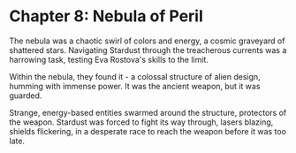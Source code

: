 # Chapter 8: Nebula of Peril

The nebula was a chaotic swirl of colors and energy, a cosmic graveyard of shattered stars.  Navigating Stardust through the treacherous currents was a harrowing task, testing Eva Rostova's skills to the limit.

Within the nebula, they found it - a colossal structure of alien design, humming with immense power.  It was the ancient weapon, but it was guarded.

Strange, energy-based entities swarmed around the structure, protectors of the weapon.  Stardust was forced to fight its way through, lasers blazing, shields flickering, in a desperate race to reach the weapon before it was too late.

